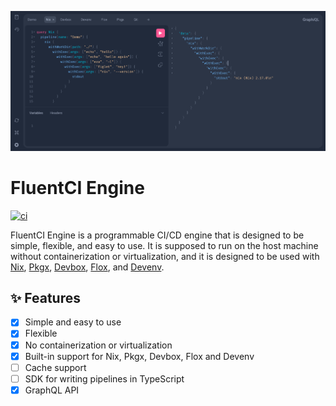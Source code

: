 
![Cover](./.github/assets/api.png)

# FluentCI Engine

[![ci](https://github.com/fluentci-io/fluentci-engine/actions/workflows/ci.yml/badge.svg)](https://github.com/fluentci-io/fluentci-engine/actions/workflows/ci.yml)

FluentCI Engine is a programmable CI/CD engine that is designed to be simple, flexible, and easy to use. It is supposed to run on the host machine without containerization or virtualization, and it is designed to be used with [Nix](https://nixos.com), [Pkgx](https://pkgx.dev), [Devbox](https://www.jetpack.io/devbox/), [Flox](https://flox.dev), and [Devenv](https://devenv.sh).

## ✨ Features

- [x] Simple and easy to use
- [x] Flexible
- [x] No containerization or virtualization
- [x] Built-in support for Nix, Pkgx, Devbox, Flox and Devenv
- [ ] Cache support
- [ ] SDK for writing pipelines in TypeScript
- [x] GraphQL API
